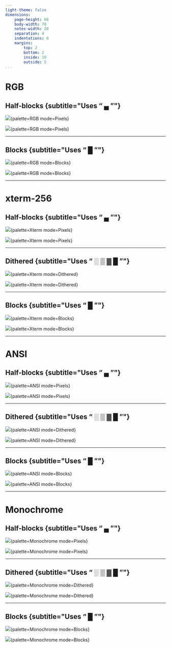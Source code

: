 ```yaml
---
light-theme: false
dimensions:
    page-height: 66
    body-width: 70
    notes-width: 20
    separation: 4
    indentations: 0
    margins:
        top: 2
        bottom: 2
        inside: 10
        outside: 5
...
```


# RGB

## Half-blocks {subtitle="Uses “ ▄ ”"}

![](lenna.png){palette=RGB mode=Pixels}

![](ghibli2.jpg){palette=RGB mode=Pixels}

---

## Blocks {subtitle="Uses “ █ ”"}

![](lenna.png){palette=RGB mode=Blocks}

![](ghibli2.jpg){palette=RGB mode=Blocks}

---

# xterm-256

## Half-blocks {subtitle="Uses “ ▄ ”"}

![](lenna.png){palette=Xterm mode=Pixels}

![](ghibli2.jpg){palette=Xterm mode=Pixels}

---

## Dithered {subtitle="Uses “ ░ ▒ ▓ █ ”"}

![](lenna.png){palette=Xterm mode=Dithered}

![](ghibli2.jpg){palette=Xterm mode=Dithered}

---

## Blocks {subtitle="Uses “ █ ”"}

![](lenna.png){palette=Xterm mode=Blocks}

![](ghibli2.jpg){palette=Xterm mode=Blocks}

---

# ANSI

## Half-blocks {subtitle="Uses “ ▄ ”"}

![](lenna.png){palette=ANSI mode=Pixels}

![](ghibli2.jpg){palette=ANSI mode=Pixels}

---

## Dithered {subtitle="Uses “ ░ ▒ ▓ █ ”"}

![](lenna.png){palette=ANSI mode=Dithered}

![](ghibli2.jpg){palette=ANSI mode=Dithered}

---

## Blocks {subtitle="Uses “ █ ”"}

![](lenna.png){palette=ANSI mode=Blocks}

![](ghibli2.jpg){palette=ANSI mode=Blocks}

---

# Monochrome

## Half-blocks {subtitle="Uses “ ▄ ”"}

![](lenna.png){palette=Monochrome mode=Pixels}

![](ghibli2.jpg){palette=Monochrome mode=Pixels}

---

## Dithered {subtitle="Uses “ ░ ▒ ▓ █ ”"}

![](lenna.png){palette=Monochrome mode=Dithered}

![](ghibli2.jpg){palette=Monochrome mode=Dithered}

---

## Blocks {subtitle="Uses “ █ ”"}

![](lenna.png){palette=Monochrome mode=Blocks}

![](ghibli2.jpg){palette=Monochrome mode=Blocks}
